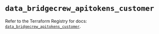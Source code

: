 # `data_bridgecrew_apitokens_customer`

Refer to the Terraform Registry for docs: [`data_bridgecrew_apitokens_customer`](https://registry.terraform.io/providers/paloaltonetworks/bridgecrew/0.3.7/docs/data-sources/apitokens_customer).
